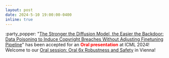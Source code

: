 ```yaml
---
layout: post
date: 2024-5-10 19:00:00-0400
inline: true
---
```

:party_popper: "<a href="https://openreview.net/forum?id=20FxHX25aq" target="_blank">The Stronger the Diffusion Model, the Easier the Backdoor: Data Poisoning to Induce Copyright Breaches Without Adjusting Finetuning Pipeline</a>" has been accepted for an <a style="color:red"><b>Oral presentation</b></a> at ICML 2024! 
Welcome to our <a href="https://icml.cc/virtual/2024/session/35290" target = "_blank">Oral session: Oral 6x Robustness and Safety</a> in Vienna!



<!-- ---
layout: post
date: 2023-05-10 19:00:00-0400
inline: true
---
Recent work: <a href="https://arxiv.org/pdf/2305.05208.pdf" target = "_blank">Boosting Visual-Language Models by Exploiting Hard Samples</a> is on Arxiv. -->